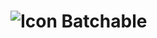 # ![Icon](https://raw.githubusercontent.com/LastLifeLeft/Batchable/main/Media/Icon/48.png) Batchable